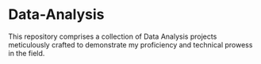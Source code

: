 # Data-Analysis
This repository comprises a collection of Data Analysis projects meticulously crafted to demonstrate my proficiency and technical prowess in the field.
